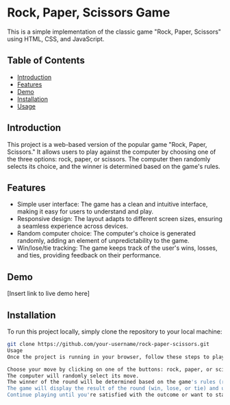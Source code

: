 # Rock, Paper, Scissors Game

This is a simple implementation of the classic game "Rock, Paper, Scissors" using HTML, CSS, and JavaScript.

## Table of Contents

- [Introduction](#introduction)
- [Features](#features)
- [Demo](#demo)
- [Installation](#installation)
- [Usage](#usage)


## Introduction

This project is a web-based version of the popular game "Rock, Paper, Scissors." It allows users to play against the computer by choosing one of the three options: rock, paper, or scissors. The computer then randomly selects its choice, and the winner is determined based on the game's rules.

## Features

- Simple user interface: The game has a clean and intuitive interface, making it easy for users to understand and play.
- Responsive design: The layout adapts to different screen sizes, ensuring a seamless experience across devices.
- Random computer choice: The computer's choice is generated randomly, adding an element of unpredictability to the game.
- Win/lose/tie tracking: The game keeps track of the user's wins, losses, and ties, providing feedback on their performance.

## Demo

[Insert link to live demo here]

## Installation

To run this project locally, simply clone the repository to your local machine:

```bash
git clone https://github.com/your-username/rock-paper-scissors.git
Usage
Once the project is running in your browser, follow these steps to play the game:

Choose your move by clicking on one of the buttons: rock, paper, or scissors.
The computer will randomly select its move.
The winner of the round will be determined based on the game's rules (rock beats scissors, paper beats rock, scissors beats paper).
The game will display the result of the round (win, lose, or tie) and update the score accordingly.
Continue playing until you're satisfied with the outcome or want to start a new game.
